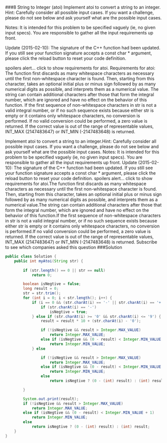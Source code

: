 ###8 String to Integer (atoi)
Implement atoi to convert a string to an integer.
Hint: Carefully consider all possible input cases. If you want a challenge, please do not see below and ask yourself what are the possible input cases.

Notes: 
It is intended for this problem to be specified vaguely (ie, no given input specs). You are responsible to gather all the input requirements up front. 

Update (2015-02-10):
The signature of the C++ function had been updated. If you still see your function signature accepts a const char * argument, please click the reload button  to reset your code definition.

spoilers alert... click to show requirements for atoi.
Requirements for atoi:
The function first discards as many whitespace characters as necessary until the first non-whitespace character is found. Then, starting from this character, takes an optional initial plus or minus sign followed by as many numerical digits as possible, and interprets them as a numerical value.
The string can contain additional characters after those that form the integral number, which are ignored and have no effect on the behavior of this function.
If the first sequence of non-whitespace characters in str is not a valid integral number, or if no such sequence exists because either str is empty or it contains only whitespace characters, no conversion is performed.
If no valid conversion could be performed, a zero value is returned. If the correct value is out of the range of representable values, INT_MAX (2147483647) or INT_MIN (-2147483648) is returned.

Implement atoi to convert a string to an integer.Hint: Carefully consider all possible input cases. If you want a challenge, please do not see below and ask yourself what are the possible input cases.
Notes: 
It is intended for this problem to be specified vaguely (ie, no given input specs). You are responsible to gather all the input requirements up front. 
Update (2015-02-10):
The signature of the C++ function had been updated. If you still see your function signature accepts a const char * argument, please click the reload button  to reset your code definition.
spoilers alert... click to show requirements for atoi.The function first discards as many whitespace characters as necessary until the first non-whitespace character is found. Then, starting from this character, takes an optional initial plus or minus sign followed by as many numerical digits as possible, and interprets them as a numerical value.The string can contain additional characters after those that form the integral number, which are ignored and have no effect on the behavior of this function.If the first sequence of non-whitespace characters in str is not a valid integral number, or if no such sequence exists because either str is empty or it contains only whitespace characters, no conversion is performed.If no valid conversion could be performed, a zero value is returned. If the correct value is out of the range of representable values, INT_MAX (2147483647) or INT_MIN (-2147483648) is returned.
Subscribe to see which companies asked this question
###Solution
```java
public class Solution {
    public int myAtoi(String str) {
    
		if (str.length() == 0 || str == null)
			return 0;

		boolean isNegtive = false;
		long result = 0;
		str = str.trim();
		for (int i = 0; i < str.length(); i++) {
			if (i == 0 && (str.charAt(i) == '-' || str.charAt(i) == '+')) {
				if (str.charAt(i) == '-')
					isNegtive = true;
			} else if (str.charAt(i) >= '0' && str.charAt(i) <= '9') {
				result = result * 10 + (str.charAt(i) - '0');

				if (!isNegtive && result > Integer.MAX_VALUE)
					return Integer.MAX_VALUE;
				else if (isNegtive && (0 - result) < Integer.MIN_VALUE + 1)
					return Integer.MIN_VALUE;
			} else

				if (!isNegtive && result > Integer.MAX_VALUE)
					return Integer.MAX_VALUE;
				else if (isNegtive && (0 - result) < Integer.MIN_VALUE + 1)
					return Integer.MIN_VALUE;
				else
					return isNegtive ? (0 - (int) result) : (int) result;

		}

		System.out.print(result);
		if (!isNegtive && result > Integer.MAX_VALUE)
			return Integer.MAX_VALUE;
		else if (isNegtive && (0 - result) < Integer.MIN_VALUE + 1)
			return Integer.MIN_VALUE;
		else
			return isNegtive ? (0 - (int) result) : (int) result;
    }
}
